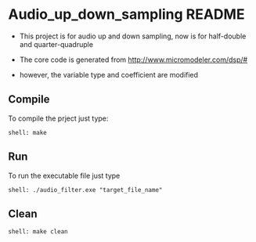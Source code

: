 Audio_up_down_sampling README
=============

* This project is for audio up and down sampling, now is for half-double and quarter-quadruple

* The core code is generated from http://www.micromodeler.com/dsp/#

* however, the variable type and coefficient are modified

## Compile
To compile the prject just type:

	shell: make

## Run

To run the executable file just type 
	
    shell: ./audio_filter.exe "target_file_name"
    
## Clean

	shell: make clean
